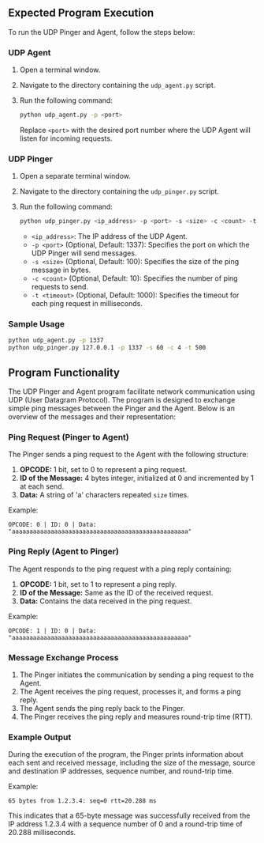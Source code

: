 ## Expected Program Execution

To run the UDP Pinger and Agent, follow the steps below:

### UDP Agent

1. Open a terminal window.
2. Navigate to the directory containing the `udp_agent.py` script.
3. Run the following command:

    ```bash
    python udp_agent.py -p <port>
    ```

   Replace `<port>` with the desired port number where the UDP Agent will listen for incoming requests.

### UDP Pinger

1. Open a separate terminal window.
2. Navigate to the directory containing the `udp_pinger.py` script.
3. Run the following command:

    ```bash
    python udp_pinger.py <ip_address> -p <port> -s <size> -c <count> -t <timeout>
    ```

   - `<ip_address>`: The IP address of the UDP Agent.
   - `-p <port>` (Optional, Default: 1337): Specifies the port on which the UDP Pinger will send messages.
   - `-s <size>` (Optional, Default: 100): Specifies the size of the ping message in bytes.
   - `-c <count>` (Optional, Default: 10): Specifies the number of ping requests to send.
   - `-t <timeout>` (Optional, Default: 1000): Specifies the timeout for each ping request in milliseconds.

### Sample Usage

```bash
python udp_agent.py -p 1337
python udp_pinger.py 127.0.0.1 -p 1337 -s 60 -c 4 -t 500
```


## Program Functionality

The UDP Pinger and Agent program facilitate network communication using UDP (User Datagram Protocol). The program is designed to exchange simple ping messages between the Pinger and the Agent. Below is an overview of the messages and their representation:

### Ping Request (Pinger to Agent)

The Pinger sends a ping request to the Agent with the following structure:

1. **OPCODE:** 1 bit, set to 0 to represent a ping request.
2. **ID of the Message:** 4 bytes integer, initialized at 0 and incremented by 1 at each send.
3. **Data:** A string of 'a' characters repeated `size` times.

Example:
```plaintext
OPCODE: 0 | ID: 0 | Data: "aaaaaaaaaaaaaaaaaaaaaaaaaaaaaaaaaaaaaaaaaaaaaaaaaa"
```

### Ping Reply (Agent to Pinger)

The Agent responds to the ping request with a ping reply containing:

1. **OPCODE:** 1 bit, set to 1 to represent a ping reply.
2. **ID of the Message:** Same as the ID of the received request.
3. **Data:** Contains the data received in the ping request.

Example:
```plaintext
OPCODE: 1 | ID: 0 | Data: "aaaaaaaaaaaaaaaaaaaaaaaaaaaaaaaaaaaaaaaaaaaaaaaaaa"
```

### Message Exchange Process

1. The Pinger initiates the communication by sending a ping request to the Agent.
2. The Agent receives the ping request, processes it, and forms a ping reply.
3. The Agent sends the ping reply back to the Pinger.
4. The Pinger receives the ping reply and measures round-trip time (RTT).

### Example Output

During the execution of the program, the Pinger prints information about each sent and received message, including the size of the message, source and destination IP addresses, sequence number, and round-trip time.

Example:
```plaintext
65 bytes from 1.2.3.4: seq=0 rtt=20.288 ms
```

This indicates that a 65-byte message was successfully received from the IP address 1.2.3.4 with a sequence number of 0 and a round-trip time of 20.288 milliseconds.
